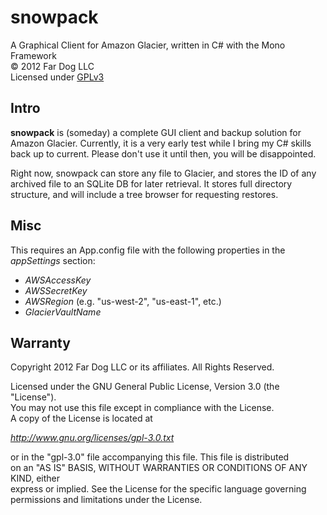 snowpack
========

A Graphical Client for Amazon Glacier, written in C# with the Mono Framework  
&copy; 2012 Far Dog LLC  
Licensed under [GPLv3](http://www.gnu.org/licenses/gpl-3.0.txt)

Intro
-----

**snowpack** is (someday) a complete GUI client and backup solution for  
Amazon Glacier. Currently, it is a very early test while I bring my C# skills  
back up to current. Please don't use it until then, you will be disappointed.

Right now, snowpack can store any file to Glacier, and stores the ID of any  
archived file to an SQLite DB for later retrieval. It stores full directory  
structure, and will include a tree browser for requesting restores.

Misc
----

This requires an App.config file with the following properties in the  
*appSettings* section:

 -	*AWSAccessKey*
 -	*AWSSecretKey*
 -	*AWSRegion* (e.g. "us-west-2", "us-east-1", etc.)
 -	*GlacierVaultName*


Warranty
--------

Copyright 2012 Far Dog LLC or its affiliates. All Rights Reserved.

Licensed under the GNU General Public License, Version 3.0 (the "License").  
You may not use this file except in compliance with the License.  
A copy of the License is located at

*http://www.gnu.org/licenses/gpl-3.0.txt*

or in the "gpl-3.0" file accompanying this file. This file is distributed  
on an "AS IS" BASIS, WITHOUT WARRANTIES OR CONDITIONS OF ANY KIND, either  
express or implied. See the License for the specific language governing  
permissions and limitations under the License.